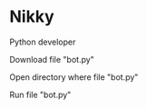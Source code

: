 # Nikky
Python developer

Download file "bot.py"

Open directory where file "bot.py"

Run file "bot.py"
